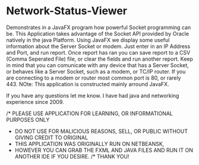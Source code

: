# Network-Status-Viewer
Demonstrates in a JavaFX program how powerful Socket programming can be.
This Application takes advantage of the Socket API provided by Oracle natively in the java Platform.
Using JavaFX we display some useful information about the Server Socket or modem. 
Just enter in an IP Address and Port, and run report. 
Once report has ran you can save report to a CSV (Comma Seperated File) file, or clear the fields and run another report.
Keep in mind that you can comunicate with any device that has a Server Socket, or behaves like a Server Socket,
such as a modem, or TC/IP router.
If you are connecting to a modem or router most common port is 80, or rarely 443.
NOte: This application is constructed mainly arround JavaFX.

If you have any questions let me know. I have had java and networking experience since 2009.

/* PLEASE USE APPLICATION FOR LEARNING, OR INFORMATIONAL PURPOSES ONLY
* DO NOT USE FOR MALICIOUS REASONS, SELL, OR PUBLIC WITHOUT GIVING CREDIT TO ORIGINAL
* THIS APPLICATION WAS ORIGINALLY RUN ON NETBEANSK,
* HOWEVER YOU CAN GRAB THE FXML AND JAVA FILES AND RUN IT ON ANOTHER IDE IF YOU DESIRE.
/* THANK YOU!
